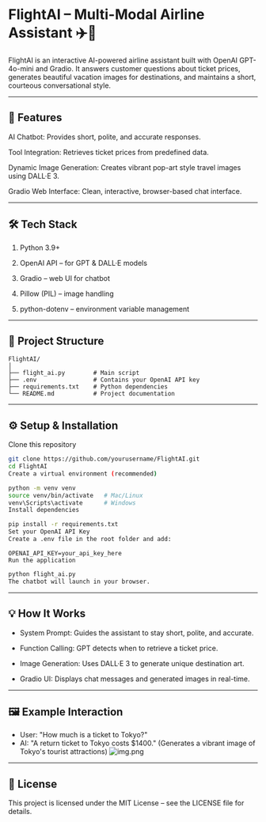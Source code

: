 # FlightAI – Multi-Modal Airline Assistant ✈️🤖
FlightAI is an interactive AI-powered airline assistant built with OpenAI GPT-4o-mini and Gradio.
It answers customer questions about ticket prices, generates beautiful vacation images for destinations,
and maintains a short, courteous conversational style.

---

## 🚀 Features
AI Chatbot: Provides short, polite, and accurate responses.

Tool Integration: Retrieves ticket prices from predefined data.

Dynamic Image Generation: Creates vibrant pop-art style travel images using DALL·E 3.

Gradio Web Interface: Clean, interactive, browser-based chat interface.

---

## 🛠️ Tech Stack
1. Python 3.9+

2. OpenAI API – for GPT & DALL·E models

3. Gradio – web UI for chatbot

4. Pillow (PIL) – image handling

5. python-dotenv – environment variable management

---

## 📂 Project Structure
```
FlightAI/
│
├── flight_ai.py        # Main script
├── .env                # Contains your OpenAI API key
├── requirements.txt    # Python dependencies
└── README.md           # Project documentation
```

---

## ⚙️ Setup & Installation
Clone this repository

```bash
git clone https://github.com/yourusername/FlightAI.git
cd FlightAI
Create a virtual environment (recommended)
```

```bash
python -m venv venv
source venv/bin/activate   # Mac/Linux
venv\Scripts\activate      # Windows
Install dependencies
```

```bash
pip install -r requirements.txt
Set your OpenAI API Key
Create a .env file in the root folder and add:
```

```
OPENAI_API_KEY=your_api_key_here
Run the application
```

```bash
python flight_ai.py
The chatbot will launch in your browser.
```
---

## 💡 How It Works
- System Prompt: Guides the assistant to stay short, polite, and accurate.

- Function Calling: GPT detects when to retrieve a ticket price.

- Image Generation: Uses DALL·E 3 to generate unique destination art.

- Gradio UI: Displays chat messages and generated images in real-time.

---

## 🖼 Example Interaction
- User: "How much is a ticket to Tokyo?"
- AI: "A return ticket to Tokyo costs $1400."
(Generates a vibrant image of Tokyo's tourist attractions)
![img.png](img.png)

---

## 📜 License
This project is licensed under the MIT License – see the LICENSE file for details.

  
